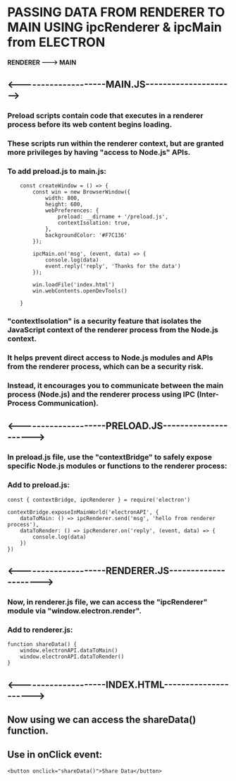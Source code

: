 # PASSING DATA FROM RENDERER TO MAIN USING ipcRenderer & ipcMain from ELECTRON

#### RENDERER    --->    MAIN


##  <--------------------MAIN.JS--------------------->

### Preload scripts contain code that executes in a renderer process before its web content begins loading. 

### These scripts run within the renderer context, but are granted more privileges by having "access to Node.js" APIs.

### To add preload.js to main.js:
        const createWindow = () => {
            const win = new BrowserWindow({
                width: 800,
                height: 600,
                webPreferences: {
                    preload: __dirname + '/preload.js',
                    contextIsolation: true,
                },
                backgroundColor: '#F7C136'
            });
        
            ipcMain.on('msg', (event, data) => {
                console.log(data)
                event.reply('reply', 'Thanks for the data')
            });
        
            win.loadFile('index.html')
            win.webContents.openDevTools()
        
        }

### "contextIsolation" is a security feature that isolates the JavaScript context of the renderer process from the Node.js context. 

### It helps prevent direct access to Node.js modules and APIs from the renderer process, which can be a security risk. 

### Instead, it encourages you to communicate between the main process (Node.js) and the renderer process using IPC (Inter-Process Communication).


##  <--------------------PRELOAD.JS--------------------->

###  In preload.js file, use the "contextBridge" to safely expose specific Node.js modules or functions to the renderer process:

### Add to preload.js:

    const { contextBridge, ipcRenderer } = require('electron')

    contextBridge.exposeInMainWorld('electronAPI', {
        dataToMain: () => ipcRenderer.send('msg', 'hello from renderer process'),
        dataToRender: () => ipcRenderer.on('reply', (event, data) => {
            console.log(data)
        })
    })


##  <--------------------RENDERER.JS--------------------->

### Now, in renderer.js file, we can access the "ipcRenderer" module via "window.electron.render".

### Add to renderer.js:

    function shareData() {
        window.electronAPI.dataToMain()
        window.electronAPI.dataToRender()
    }


##  <--------------------INDEX.HTML--------------------->

## Now using <script src="./renderer.js"></script> we can access the shareData() function.

## Use in onClick event:

    <button onclick="shareData()">Share Data</button>
